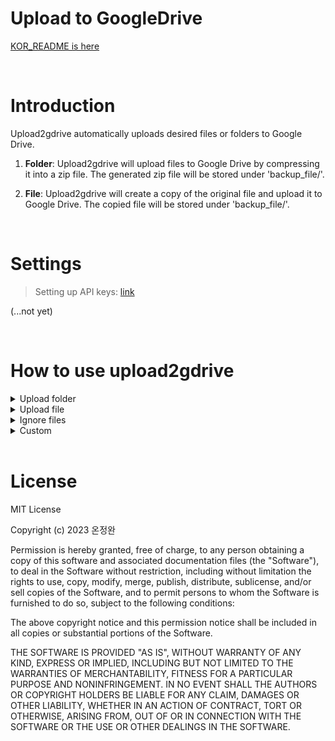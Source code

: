 # Upload to GoogleDrive
[KOR_README is here]()

<br>

# Introduction
Upload2gdrive automatically uploads desired files or folders to Google Drive.

1. **Folder**: Upload2gdrive will upload files to Google Drive by compressing it into a zip file. The generated zip file will be stored under 'backup_file/'.

2. **File**: Upload2gdrive will create a copy of the original file and upload it to Google Drive. The copied file will be stored under 'backup_file/'.

<br>

# Settings

> Setting up API keys: [link](https://support.google.com/googleapi/answer/6158862?hl=en)

(...not yet)

<br>

# How to use upload2gdrive

<details>

<summary> Upload folder </summary>

If you want to upload an entire folder, enter the following command in the terminal.

```
> bash scripts/upload_dirs.sh /your/file/path/
```
</details>


<details>

<summary> Upload file </summary>

If you want to upload an specific file, enter the following command in the terminal.

```
> bash scripts/upload_files.sh /your/file.txt
```

</details>

<details>

<summary> Ignore files </summary>

If you want to ignore specific files or directories when uploading a folder, simply add their names to `params/IGNORE_LIST`. Make sure to list the names on a single line without any line breaks.

```
[params/IGNORE_LIST]

cache test log secret.txt
```

The files and directories named `cache`, `test`, `log`, and `secret.txt` will be ignored and not uploaded

</details>

<details>

<summary> Custom </summary>

If you want to customize the shell script, you can modify the contents of `scripts/upload_custom.sh`.

```
[scripts/upload_custom.sh]

id=$(<params/DRIVE_FOLDER_ID)
ignore=$(<params/IGNORE_LIST)

python main.py \
    --file_path ##your file path##
    --file_type ##your file type : dir or file##
    --backup_dir ##The path where backup files will be saved##
    --drive_folder_id $id
    --ignore $ignore
```

</details>

<br>

# License

MIT License

Copyright (c) 2023 온정완

Permission is hereby granted, free of charge, to any person obtaining a copy
of this software and associated documentation files (the "Software"), to deal
in the Software without restriction, including without limitation the rights
to use, copy, modify, merge, publish, distribute, sublicense, and/or sell
copies of the Software, and to permit persons to whom the Software is
furnished to do so, subject to the following conditions:

The above copyright notice and this permission notice shall be included in all
copies or substantial portions of the Software.

THE SOFTWARE IS PROVIDED "AS IS", WITHOUT WARRANTY OF ANY KIND, EXPRESS OR
IMPLIED, INCLUDING BUT NOT LIMITED TO THE WARRANTIES OF MERCHANTABILITY,
FITNESS FOR A PARTICULAR PURPOSE AND NONINFRINGEMENT. IN NO EVENT SHALL THE
AUTHORS OR COPYRIGHT HOLDERS BE LIABLE FOR ANY CLAIM, DAMAGES OR OTHER
LIABILITY, WHETHER IN AN ACTION OF CONTRACT, TORT OR OTHERWISE, ARISING FROM,
OUT OF OR IN CONNECTION WITH THE SOFTWARE OR THE USE OR OTHER DEALINGS IN THE
SOFTWARE.

